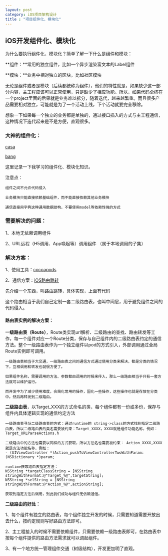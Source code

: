```yaml
---
layout: post
category: iOS项目架构设计
title : "项目组件化、模块化"
---
```


## iOS开发组件化、模块化



为什么要执行组件化、模块化？简单了解一下什么是组件和模块：

**组件：**常用的独立组件，比如一个异步渲染富文本的Label组件

**模块：**业务中相对独立的区块，比如社区模块

无论是组件或者是模块（后续都统称为组件），他们的特性就是，如果缺少这一部分内容，主工程应该可以正常使用，只是缺少了相应功能。所以，如果代码全挤在一个project里面的后果就是业务难以拆分，随着迭代，越来越繁重。而且很多产品需要相对独立，可能就是为了一个活动上线，下个活动就要完全移除。

想象一下如果每一个独立的业务都是单独的，通过接口插入的方式与主工程通信，这种情况下迭代起来是不是方便，直观很多。

### 大神的组件化：

[casa](https://casatwy.com/iOS-Modulization.html)

[bang](https://blog.cnbang.net/tech/3080/)

这里记录一下我学习的组件化、模块化知识。

注意点：

```
组件之间不允许代码侵入

业务模块只能直接依赖基础组件，而不能直接依赖其他业务模块

通信直接用字典这种通用数据结构，不要使用model等依赖性强的方式
```



### 需要解决的问题：

1、本地无依赖调用组件

2、URL远程（H5调用、App唤起等）调用组件  （属于本地调用的子集）

### 解决方案：

1、使用工具：[cocoapods](https://guides.cocoapods.org)

2、通信方案：[iOS路由跳转](https://xilankong.github.io/2017年/2017/03/02/IOS路由跳转.html)

先介绍一个东西，叫路由跳转，具体实现，上面有代码

这个路由相当于我们自己定制一套二级路由表，也叫中间层，用于避免组件之间的代码侵入。

#### 路由表实例的解决方案：

**一级路由表（Route）**，Route类实现url解析、二级路由的查找、路由转发等工作，每一个组件对应一个Route分类，保存与自己组件内的二级路由表约定的通信方法。整个一级路由表作为一个独立组件以pod的方式引入，外部调用通过全局Route实例即可调用。

```
一级路由表相当于大交通，一级路由表之间的通信方式通过使用分类来解决，都是分类的情况下，互相调用和转发也就很方便了。

如果组件名称，需要调用的方法、参数都由调用的时候来传入，那么一级路由相当于只有一套方法就可以维护运行。

而开发中为了减少使用难度，会简化常用的操作，固化一些操作，这些操作也就是存放在分类中。然后再转发到二级路由。

```

**二级路由表**，以Target_XXX的方式命名的类，每个组件都有一份或多份，保存与组件内具体逻辑实现的通信约定方法

```
一级路由表寻址二级路由表的方式：通过runtime的 string->class的方式找到指定二级路由表，所以二级路由表的类名需要被约束：Target_XXXX，XXXX就是组件功能名称，例如：
Target_URLParseActions.h

二级路由中的方法也需要以同样的方式获取，所以方法名也需要被约束： Action_XXXX,XXXX就是方法功能名称，例如：
- (UIViewController *)Action_pushToViewControllerTwoWithParam:(NSDictionary *)param;

runtime获取路由表指定方法：
NSString *targetClassString = [NSString stringWithFormat:@"Target_%@",targetString];
NSString *selString = [NSString stringWithFormat:@"Action_%@",actionString];

获取到指定方法后调用，到此我们成功与组件无依赖通信。
```



**二级路由的好处：**

1、每个组件有独立的路由表，每个组件独立开发的时候，只需要知道需要开放出去什么，按约定规则写好路由方法即可。

2、主工程接入的时候不需要依赖组件，只需要依赖一级路由表即可，在路由表中按每个组件提供的路由方法需求就可以调起组件。

3、有一个地方统一管理组件交通（树级结构），开发更加明了直观。

